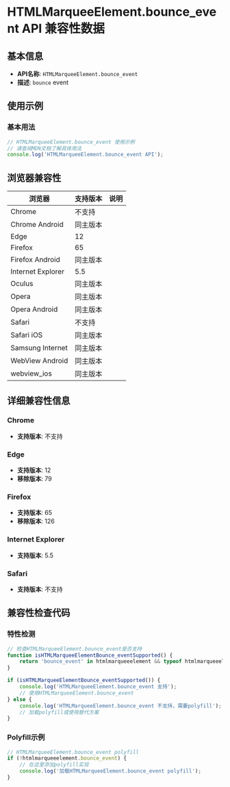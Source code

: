 # HTMLMarqueeElement.bounce_event API 兼容性数据

## 基本信息

- **API名称**: `HTMLMarqueeElement.bounce_event`
- **描述**: `bounce` event

## 使用示例

### 基本用法

```javascript
// HTMLMarqueeElement.bounce_event 使用示例
// 请查阅MDN文档了解具体用法
console.log('HTMLMarqueeElement.bounce_event API');
```

## 浏览器兼容性

| 浏览器 | 支持版本 | 说明 |
|--------|----------|------|
| Chrome | 不支持 |  |
| Chrome Android | 同主版本 |  |
| Edge | 12 |  |
| Firefox | 65 |  |
| Firefox Android | 同主版本 |  |
| Internet Explorer | 5.5 |  |
| Oculus | 同主版本 |  |
| Opera | 同主版本 |  |
| Opera Android | 同主版本 |  |
| Safari | 不支持 |  |
| Safari iOS | 同主版本 |  |
| Samsung Internet | 同主版本 |  |
| WebView Android | 同主版本 |  |
| webview_ios | 同主版本 |  |

## 详细兼容性信息

### Chrome

- **支持版本**: 不支持

### Edge

- **支持版本**: 12
- **移除版本**: 79

### Firefox

- **支持版本**: 65
- **移除版本**: 126

### Internet Explorer

- **支持版本**: 5.5

### Safari

- **支持版本**: 不支持

## 兼容性检查代码

### 特性检测

```javascript
// 检查HTMLMarqueeElement.bounce_event是否支持
function isHTMLMarqueeElementBounce_eventSupported() {
    return 'bounce_event' in htmlmarqueeelement && typeof htmlmarqueeelement.bounce_event === 'function';
}

if (isHTMLMarqueeElementBounce_eventSupported()) {
    console.log('HTMLMarqueeElement.bounce_event 支持');
    // 使用HTMLMarqueeElement.bounce_event
} else {
    console.log('HTMLMarqueeElement.bounce_event 不支持，需要polyfill');
    // 加载polyfill或使用替代方案
}
```

### Polyfill示例

```javascript
// HTMLMarqueeElement.bounce_event polyfill
if (!htmlmarqueeelement.bounce_event) {
    // 在这里添加polyfill实现
    console.log('加载HTMLMarqueeElement.bounce_event polyfill');
}
```

